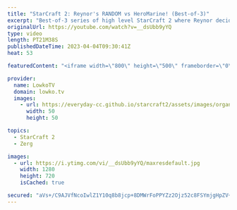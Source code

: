 ```yaml
---
title: "StarCraft 2: Reynor's RANDOM vs HeroMarine! (Best-of-3)"
excerpt: "Best-of-3 series of high level StarCraft 2 where Reynor decides to play Random (Zerg, Terran and Protoss) versus HeroMarine (Terran) in a best-of-3.  Support my work: https://patreon.com/lowkotv Lowko Merch: https://lowko.shop  My YouTube channels: @LowkoTV @MoreLowko @LowkoClips    Twitch livestream:"
originalUrl: https://youtube.com/watch?v=__dsUbb9yYQ
type: video
length: PT21M38S
publishedDateTime: 2023-04-04T09:30:41Z
heat: 53

featuredContent: "<iframe width=\"800\" height=\"500\" frameborder=\"0\" src=\"https://www.youtube.com/embed/__dsUbb9yYQ\" allow=\"accelerometer; autoplay; encrypted-media; gyroscope; picture-in-picture\" allowfullscreen></iframe>"

provider:
  name: LowkoTV
  domain: lowko.tv
  images:
    - url: https://everyday-cc.github.io/starcraft2/assets/images/organizations/lowko.tv-50x50.jpg
      width: 50
      height: 50

topics:
  - StarCraft 2
  - Zerg

images:
  - url: https://i.ytimg.com/vi/__dsUbb9yYQ/maxresdefault.jpg
    width: 1280
    height: 720
    isCached: true

secured: "aVs+/C9AJVfNcoIwlZ1Y10q8b8jcp+8DMWrFoPPYZz2Ojz52c8FSYmjgHpZV+Aas/7m1qHIIXtxWzV614JvPlSNjShfr3lXGhaTrwHTKdW6GngcK/Fl/ifXPNmAFRTGco+Z6QLuKfh5n0CvyGIcGi/KVrzKMakVq7x9giEKaxD80TRPYturHPsRbExbLG2yxtE6n9U6MSunM8M/TKLSAIaNNe0/1HD1za0frbYD7rX/gW8/u5wSwOJA/Ei3fURIsjyV5Ei9R1twX3rhmLE+8NP/J1VRiRisNXLVCwFU6X86RRzrg/G8ZrDdd7nvlchWUo/UYJbS5BdJnzGbsUZxJj+N2ZjXLXtXKwal/+L44uU0+wmDNF3MWCRYVdpbELjk013ym2bWQpEisWOenzdkkkqVTMZ/gI1XaRKKxpu76c9E=;xKT+mX86SYcpRGKvXDJ0uw=="
---
```


